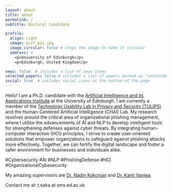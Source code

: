 ```yaml
---
layout: about
title: about
permalink: /
subtitle: Doctoral Candidate

profile:
  align: right
  image: prof_pic.jpg
  image_circular: false # crops the image to make it circular
  address: >
    <p>University of Edinburgh</p>
    <p>Edinburgh, United Kingdom</p>

news: false  # includes a list of news items
selected_papers: false # includes a list of papers marked as "selected={true}"
social: true  # includes social icons at the bottom of the page
---
```

Hello! I am a Ph.D. candidate with the [Artificial Intelligence and its Applications Institute](https://web.inf.ed.ac.uk/aiai) at the University of Edinburgh. I am currently a member of the [Technology Usability Lab in Privacy and Security (TULIPS)](https://groups.inf.ed.ac.uk/tulips/) and the Human-Centered Artificial Intelligence (CHAI) Lab. My research revolves around the critical area of organizational phishing management, where I utilize the advancements of AI and NLP to develop intelligent tools for strengthening defenses against cyber threats. By integrating human-computer interaction (HCI) principles, I strive to create user-oriented solutions that empower organizations to safeguard against phishing attacks more effectively. Together, we can fortify the digital landscape and foster a safer environment for businesses and individuals alike.

#Cybersecurity #AI #NLP #PhishingDefense #HCI #OrganizationalCybesecurity

My amazing supervisors are [Dr. Nadin Kokciyan](http://www.nadinkokciyan.com/) and [Dr. Kami Vaniea](https://vaniea.com/).

Contact me at: t.saka at sms.ed.ac.uk
